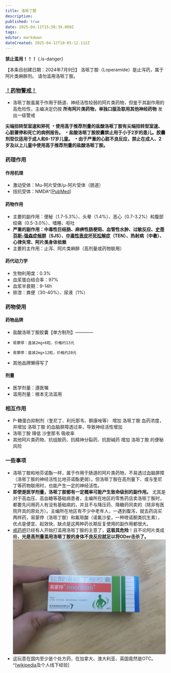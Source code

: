 ```yaml
---
title: 洛哌丁胺
description: 
published: true
date: 2025-04-11T15:58:39.009Z
tags: 
editor: markdown
dateCreated: 2025-04-12T10:05:12.112Z
---
```

**禁止滥用！！！**
{.is-danger}

【本条目创建日期：2024年7月9日】
洛哌丁胺（Loperamide）是止泻药，属于阿片类麻醉剂。
请勿滥用洛哌丁胺。
### [！药物警戒！](/药物警戒.md)
- 洛哌丁胺虽属于作用于肠道、神经活性较弱的阿片类药物，但鉴于其副作用的高危险性，主编决定仍按 **所有阿片类药物，单独口服及联用其他神经药物** 发出一级警戒

**尖端扭转型室速和猝死**
**﹡使用高于推荐剂量的盐酸洛哌丁胺有尖端扭转型室速、心脏骤停和死亡的病例报告。**
**﹡盐酸洛哌丁胺胶囊禁止用于小于2岁的患儿。胶囊剂型仅适用于成人和6-17岁儿童。**
**﹡由于严重的心脏不良反应，禁止在成人、2岁及以上儿童中使用高于推荐剂量的盐酸洛哌丁胺。**

### 药理作用
#### 作用机理
- 激动受体：Mu-阿片受体/μ-阿片受体（肠道）
- 拮抗受体：NMDA^[[PubMed](https://pubmed.ncbi.nlm.nih.gov/8183255/)]
#### 药物作用
- 主要的副作用：便秘（1.7-5.3%）、头晕（1.4%）、恶心（0.7-3.2%）和腹部绞痛（0.5-3.0%）、嗜睡、呕吐
- **严重的副作用：中毒性巨结肠、麻痹性肠梗阻、血管性水肿、过敏反应、[史蒂芬斯-强森症候群](https://en.wikipedia.org/wiki/Stevens%E2%80%93Johnson_syndrome)（SJS）、[中毒性表皮坏死松解症](https://en.wikipedia.org/wiki/Toxic_epidermal_necrolysis)（TEN）、热射病（中暑）、心律失常、阿片类身体依赖**
- 主要的主作用：止泻、阿片类麻醉（高剂量或药物联用）
#### 药代动力学
- 生物利用度：0.3%
- 血浆蛋白结合率：97%
- 血浆半衰期：9-14h
- 排泄：粪便（30-40%）、尿液（1%）
### 药物使用
#### 药物品牌
- 盐酸洛哌丁胺胶囊【单方制剂】————
-     易蒙停：盒装2mg×6粒，价格约13元
-     易蒙停：盒装2mg×12粒，价格约20元
- 其他品牌懒得写了
#### 剂量
- 医学剂量：遵医嘱
- 滥用剂量：根本无法滥用
### 相互作用
- P-糖蛋白抑制剂（奎尼丁、利托那韦、酮康唑等） 增加 洛哌丁胺 血药浓度，并增加 洛哌丁胺 的血脑屏障透过率，导致神经活性增加
- 洛哌丁胺 降低 沙奎那韦 吸收率
- 其他阿片类药物、抗组胺药、抗精神分裂药、抗胆碱药 增加 洛哌丁胺 的便秘风险
### 一些事项
- 洛哌丁胺和地芬诺酯一样，属于作用于肠道的阿片类药物，不易透过血脑屏障（洛哌丁胺的神经活性比地芬诺酯更弱）。但洛哌丁胺在高剂量下、或与奎尼丁等药物联用时，也能产生一定的神经活性。
- **即使是医学剂量，洛哌丁胺都有一定概率可能产生致命级别的副作用。** 尤其是对于高血压、高血糖等基础病患者，主编所在地区的零售药店卖洛哌丁胺时，都要先问用药人有没有基础病的，并且不与降压药、降糖药同卖的（除非有医院开具的原处方）。主编所在地区有不少中老年人，一遇到腹泻，就去药店买两样药，易蒙停（洛哌丁胺）和氟哌酸（诺氟沙星，一种喹诺酮类抗生素），优点是便宜、起效快，缺点是这两种药长期反复使用的副作用都很大。
- [戒药吧](https://tieba.baidu.com/f?kw=%E6%88%92%E8%8D%AF)已经有人开始打滥用洛哌丁胺的主意了，**这极其危险**！且不论阿片类成瘾，**光是高剂量滥用洛哌丁胺的身体不良反应就足以将ODer击杀了。** ![洛哌丁胺](/imgs/洛哌丁胺.jpg)
- 这玩意在国内至少是个处方药，在加拿大、澳大利亚、英国竟然是OTC。^[[wikipedia](https://en.wikipedia.org/wiki/Loperamide)及个人线下经验]

